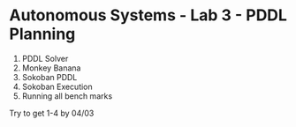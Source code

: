 # Autonomous Systems - Lab 3 - PDDL Planning

1. PDDL Solver
2. Monkey Banana
3. Sokoban PDDL
4. Sokoban Execution
5. Running all bench marks

Try to get 1-4 by 04/03
